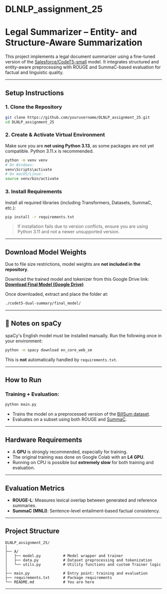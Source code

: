 # DLNLP_assignment_25

# Legal Summarizer – Entity- and Structure-Aware Summarization

This project implements a legal document summarizer using a fine-tuned version of the [Salesforce/CodeT5-small](https://huggingface.co/Salesforce/codet5-small) model. It integrates structured and entity-aware preprocessing with ROUGE and SummaC-based evaluation for factual and linguistic quality.

---

## Setup Instructions

### 1. Clone the Repository

```bash
git clone https://github.com/yourusername/DLNLP_assignment_25.git
cd DLNLP_assignment_25
```

### 2. Create & Activate Virtual Environment

Make sure you are **not using Python 3.13**, as some packages are not yet compatible. Python 3.11.x is recommended.

```bash
python -m venv venv
# On Windows:
venv\Scripts\activate
# On macOS/Linux:
source venv/bin/activate
```

### 3. Install Requirements

Install all required libraries (including Transformers, Datasets, SummaC, etc.):

```bash
pip install -r requirements.txt
```

> If installation fails due to version conflicts, ensure you are using Python 3.11 and not a newer unsupported version.

---

##  Download Model Weights

Due to file size restrictions, model weights are **not included in the repository**.

Download the trained model and tokenizer from this Google Drive link:
**[ Download Final Model (Google Drive)](https://drive.google.com/drive/folders/13XCstmkZpnhfSkVbC4iV20H9wQjcmZbp?dmr=1&ec=wgc-drive-hero-goto)**

Once downloaded, extract and place the folder at:

```bash
./codet5-dual-summary/final_model/
```

---

## 💠 Notes on spaCy

spaCy's English model must be installed manually. Run the following once in your environment:

```bash
python -m spacy download en_core_web_sm
```

This is **not** automatically handled by `requirements.txt`.

---

##  How to Run

### Training + Evaluation:

```bash
python main.py
```

* Trains the model on a preprocessed version of the [BillSum dataset](https://huggingface.co/datasets/billsum).
* Evaluates on a subset using both ROUGE and [SummaC](https://github.com/tingofurro/summac).

---

##  Hardware Requirements

* A **GPU** is strongly recommended, especially for training.
* The original training was done on Google Colab with an **L4 GPU**.
* Running on CPU is possible but **extremely slow** for both training and evaluation.

---

##  Evaluation Metrics

* **ROUGE-L**: Measures lexical overlap between generated and reference summaries.
* **SummaC (MNLI)**: Sentence-level entailment-based factual consistency.

---

##  Project Structure

```
DLNLP_assignment_25/
│
├── A/
│   ├── model.py          # Model wrapper and trainer
│   ├── data.py           # Dataset preprocessing and tokenization
│   └── utils.py          # Utility functions and custom Trainer logic
│
├── main.py               # Entry point: training and evaluation
├── requirements.txt      # Package requirements
└── README.md             # You are here
```

---

